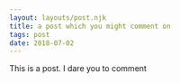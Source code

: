 ```yaml
---
layout: layouts/post.njk
title: a post which you might comment on
tags: post
date: 2018-07-02
---
```


This is a post. I dare you to comment
